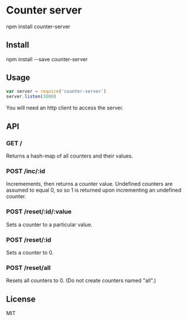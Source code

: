# Counter server

npm install counter-server

## Install

npm install --save counter-server


## Usage

```javascript
var server = require('counter-server')
server.listen(3000)

```

You will need an http client to access the server.

## API

### GET /

Returns a hash-map of all counters and their values.

### POST /inc/:id

Incremements, then returns a counter value. Undefined counters are assumed to equal 0, so so 1 is returned upon incrementing an undefined counter.

### POST /reset/:id/:value

Sets a counter to a particular value.

### POST /reset/:id

Sets a counter to 0.

### POST /reset/all

Resets all counters to 0.  (Do not create counters named "all".)

## License

MIT
